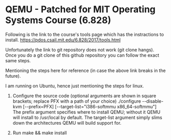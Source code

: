 # QEMU - Patched for MIT Operating Systems Course (6.828)

Following is the link to the course's tools page which has the instractions to install. 
https://pdos.csail.mit.edu/6.828/2017/tools.html

Unfortunately the link to git repository does not work (git clone hangs). Once you do a git clone of this github repository you can follow the exact same steps. 

Mentioning the steps here for reference (in case the above link breaks in the future). 

I am running on Ubuntu, hence just mentioning the steps for linux. 

1. Configure the source code (optional arguments are shown in square brackets; replace PFX with a path of your choice)
  ./configure --disable-kvm [--prefix=PFX] [--target-list="i386-softmmu x86_64-softmmu"]
  The prefix argument specifies where to install QEMU; without it QEMU will install to /usr/local by default. The target-list argument simply slims down the architectures QEMU will build support for.
  
2. Run make && make install
